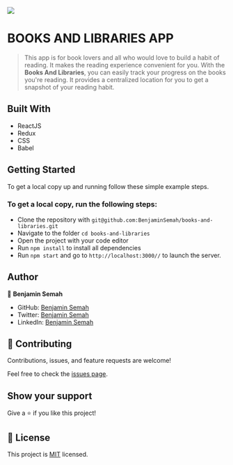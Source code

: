 ![](https://img.shields.io/badge/Microverse-blueviolet)

# BOOKS AND LIBRARIES APP

> This app is for book lovers and all who would love to build a habit of reading. It makes the 
> reading experience convenient for you. With the **Books And Libraries**, you can easily track
> your progress on the books you're reading. It provides a centralized location for you to get a 
> snapshot of your reading habit.

<!-- ## App Screenshot
![](https://github.com/BenjaminSemah/math-magicians/blob/dev/appScreenshot.png) -->

## Built With

- ReactJS
- Redux
- CSS
- Babel

<!-- ## Live Demo (if available) -->

<!-- [Live Demo Link](https://livedemo.com) -->


## Getting Started

To get a local copy up and running follow these simple example steps.

### To get a local copy, run the following steps:

- Clone the repository with `git@github.com:BenjaminSemah/books-and-libraries.git`
- Navigate to the folder `cd books-and-libraries`
- Open the project with your code editor
- Run `npm install` to install all dependencies
- Run `npm start` and go to `http://localhost:3000//` to launch the server.

## Author

👤 **Benjamin Semah**

- GitHub: [Benjamin Semah](https://github.com/BenjaminSemah)
- Twitter: [Benjamin Semah](https://twitter.com/BenjaminSemah)
- LinkedIn: [Benjamin Semah](https://www.linkedin.com/in/benjaminsemah)

## 🤝 Contributing

Contributions, issues, and feature requests are welcome!

Feel free to check the [issues page](https://github.com/BenjaminSemah/books-and-libraries/issues).

## Show your support

Give a ⭐️ if you like this project!

## 📝 License

This project is [MIT](https://github.com/BenjaminSemah/books-and-libraries/blob/dev/MIT.md) licensed.
